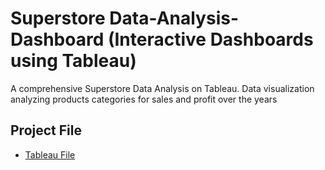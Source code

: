 # Superstore Data-Analysis-Dashboard (Interactive Dashboards using Tableau)
A comprehensive Superstore Data Analysis on Tableau. Data visualization analyzing products categories for sales and profit over the years  

## Project File 
- <a href="https://github.com/Nelsonmunsee/Data-Analysis-Dashboard-/blob/main/SuperStore%20Analysis%20Tableau%20File.twbx">Tableau File</a>
